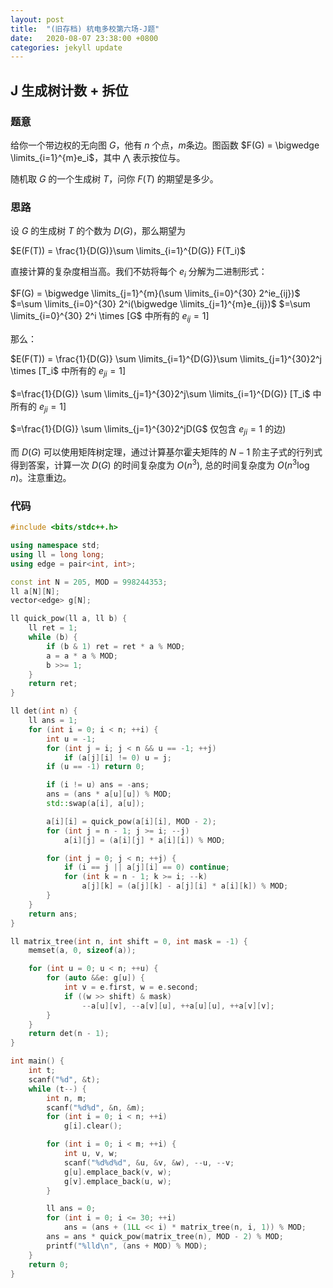 ```yaml
---
layout: post
title:  "(旧存档) 杭电多校第六场-J题"
date:   2020-08-07 23:38:00 +0800
categories: jekyll update
---
```

## J 生成树计数 + 拆位

### 题意

给你一个带边权的无向图 $G$，他有 $n$ 个点，$m$条边。图函数 $F(G) = \bigwedge \limits_{i=1}^{m}e_i$，其中 $\bigwedge$ 表示按位与。

随机取 $G$ 的一个生成树 $T$，问你 $F(T)$ 的期望是多少。

### 思路

设 $G$ 的生成树 $T$ 的个数为 $D(G)$，那么期望为

$E(F(T)) = \frac{1}{D(G)}\sum \limits_{i=1}^{D(G)} F(T_i)$

直接计算的复杂度相当高。我们不妨将每个 $e_i$ 分解为二进制形式：

$F(G) = \bigwedge \limits_{j=1}^{m}(\sum \limits_{i=0}^{30} 2^ie_{ij})$
$=\sum \limits_{i=0}^{30} 2^i(\bigwedge \limits_{j=1}^{m}e_{ij})$
$=\sum \limits_{i=0}^{30} 2^i \times [G$ 中所有的 $e_{ij}=1]$

那么：

$E(F(T)) = \frac{1}{D(G)} \sum \limits_{i=1}^{D(G)}\sum \limits_{j=1}^{30}2^j \times [T_i$ 中所有的 $e_{ji}=1]$

$=\frac{1}{D(G)} \sum \limits_{j=1}^{30}2^j\sum \limits_{i=1}^{D(G)}  [T_i$ 中所有的 $e_{ji}=1]$

$=\frac{1}{D(G)} \sum \limits_{j=1}^{30}2^jD(G$ 仅包含 $e_{ji}=1$ 的边$)$

而 $D(G)$ 可以使用矩阵树定理，通过计算基尔霍夫矩阵的 $N-1$ 阶主子式的行列式得到答案，计算一次 $D(G)$ 的时间复杂度为 $O(n^3)$, 总的时间复杂度为 $O(n^3\log n)$。注意重边。

### 代码


```c++
#include <bits/stdc++.h>

using namespace std;
using ll = long long;
using edge = pair<int, int>;

const int N = 205, MOD = 998244353;
ll a[N][N];
vector<edge> g[N];

ll quick_pow(ll a, ll b) {
    ll ret = 1;
    while (b) {
        if (b & 1) ret = ret * a % MOD;
        a = a * a % MOD;
        b >>= 1;
    }
    return ret;
}

ll det(int n) {
    ll ans = 1;
    for (int i = 0; i < n; ++i) {
        int u = -1;
        for (int j = i; j < n && u == -1; ++j)
            if (a[j][i] != 0) u = j;
        if (u == -1) return 0;

        if (i != u) ans = -ans;
        ans = (ans * a[u][u]) % MOD;
        std::swap(a[i], a[u]);

        a[i][i] = quick_pow(a[i][i], MOD - 2);
        for (int j = n - 1; j >= i; --j)
            a[i][j] = (a[i][j] * a[i][i]) % MOD;

        for (int j = 0; j < n; ++j) {
            if (i == j || a[j][i] == 0) continue;
            for (int k = n - 1; k >= i; --k)
                a[j][k] = (a[j][k] - a[j][i] * a[i][k]) % MOD;
        }
    }
    return ans;
}

ll matrix_tree(int n, int shift = 0, int mask = -1) {
    memset(a, 0, sizeof(a));

    for (int u = 0; u < n; ++u) {
        for (auto &&e: g[u]) {
            int v = e.first, w = e.second;
            if ((w >> shift) & mask)
                --a[u][v], --a[v][u], ++a[u][u], ++a[v][v];
        }
    }
    return det(n - 1);
}

int main() {
    int t;
    scanf("%d", &t);
    while (t--) {
        int n, m;
        scanf("%d%d", &n, &m);
        for (int i = 0; i < n; ++i)
            g[i].clear();

        for (int i = 0; i < m; ++i) {
            int u, v, w;
            scanf("%d%d%d", &u, &v, &w), --u, --v;
            g[u].emplace_back(v, w);
            g[v].emplace_back(u, w);
        }

        ll ans = 0;
        for (int i = 0; i <= 30; ++i)
            ans = (ans + (1LL << i) * matrix_tree(n, i, 1)) % MOD;
        ans = ans * quick_pow(matrix_tree(n), MOD - 2) % MOD;
        printf("%lld\n", (ans + MOD) % MOD);
    }
    return 0;
}
```

